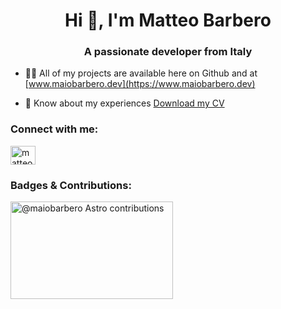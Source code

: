 <h1 align="center">Hi 👋, I'm Matteo Barbero</h1>
<h3 align="center">A passionate developer from Italy</h3>


- 👨‍💻 All of my projects are available here on Github and at [www.maiobarbero.dev](https://www.maiobarbero.dev)

- 📄 Know about my experiences [Download my CV](https://maiobarbero.dev/_astro/Matteo_Barbero_-_Web_Developer.0463cb2e.pdf)

<h3 align="left">Connect with me:</h3>
<p align="left">
<a href="https://linkedin.com/in/matteo-barbero-b04647155" target="blank"><img align="center" src="https://raw.githubusercontent.com/rahuldkjain/github-profile-readme-generator/master/src/images/icons/Social/linked-in-alt.svg" alt="matteo-barbero-b04647155" height="30" width="40" /></a>
</p>

<h3 align="left">Badges & Contributions:</h3>
<a href="https://astro.badg.es/contributor/maiobarbero/">
  <img src="https://astro.badg.es/v2/contributor/maiobarbero.svg" alt="@maiobarbero Astro contributions" width="260" height="156">
</a>
